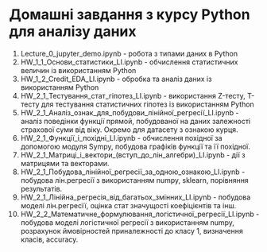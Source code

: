 # Домашні завдання з курсу Python для аналізу даних

1. Lecture_0_jupyter_demo.ipynb - робота з типами даних в Python
2. HW_1_1_Основи_статистики_LI.ipynb - обчислення статистичних величин із використанням Python
3. HW_1_2_Credit_EDA_LI.ipynb - обробка та аналіз даних із використанням Python
4. HW_2_1_Тестування_стат_гіпотез_LI.ipynb - використання Z-тесту, T-тесту для тестування статистичних гіпотез із використанням Python
5. HW_2_1_Аналіз_ознак_для_побудови_лінійної_регресії_LI.ipynb - аналіз поведінки функції прямой, побудованої на даних залежності страхової суми від віку. Окремо для датасету з ознакою курця.
6. HW_2_1_Функції_і_похідні_LI.ipynb -  обчислення похідної за допомогою модуля Sympy, побудова графіків функції та її похідної.
7. HW_2_1_Матриці_і_вектори_(вступ_до_лін_алгебри)_LI.ipynb - дії з матрицями та векторами.
8. HW_2_1_Побудова_лінійної_регресії_за_одною_ознакою_LI.ipynb - побудова лін.регресії з використанням numpy, sklearn, порівняння результатів.
9. HW_2_1_Лінійна_регресія_від_багатьох_змінних_LI.ipynb - побудова моделі лін.регресїї, оцінка стат значущості коефіцієнтів та інш.
10. HW_2_2_Математичне_формулювання_логістичної_регресії_LI.ipynb - побудова моделі логістичної регресії з використанням numpy, розрахунок ймовірностей приналежності до класу 1, визначення класів, accuracy.
